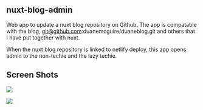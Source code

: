  ## nuxt-blog-admin
 
 Web app to update a nuxt blog repository on Github.
 The app is compatable with the blog, git@github.com:duanemcguire/duaneblog.git
   and others that I have put together with nuxt.
   
 When the nuxt blog repository  is linked to netlify deploy, this app opens
   admin to the non-techie and the lazy techie.

## Screen Shots
![](https://blog.duanemcguire.com/images/nuxt-blog-admin/a.png)   

![](https://blog.duanemcguire.com/images/nuxt-blog-admin/b.png)   
